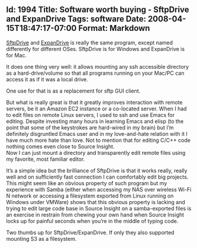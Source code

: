 Id: 1994
Title: Software worth buying - SftpDrive and ExpanDrive
Tags: software
Date: 2008-04-15T18:47:17-07:00
Format: Markdown
--------------
[SftpDrive](http://www.sftpdrive.com/) and
[ExpanDrive](http://www.magnetk.com/expandrive) is really the same
program, except named differently for different OSes. SftpDrive is for
Windows and ExpanDrive is for Mac.

It does one thing very well: it allows mounting any ssh accessible
directory as a hard-drive/volume so that all programs running on your
Mac/PC can access it as if it was a local drive.

One use for that is as a replacement for sftp GUI client.

But what is really great is that it greatly improves interaction with
remote servers, be it an Amazon EC2 instance or a co-located server.
When I had to edit files on remote Linux servers, I used to ssh and use
Emacs for editing. Despite investing many hours in learning Emacs and
elisp (to the point that some of the keystrokes are hard-wired in my
brain) but I’m definitely disgruntled Emacs user and in my love-and-hate
relation with it I have much more hate than love. Not to mention that
for editing C/C++ code nothing comes even close to Source Insight.\
Now I can just mount a directory and transparently edit remote files
using my favorite, most familiar editor.

It’s a simple idea but the brilliance of SftpDrive is that it works
really, really well and on sufficiently fast connection I can
comfortably edit big projects. This might seem like an obvious property
of such program but my experience with Samba (either when accessing my
NAS over wireless Wi-Fi N network or accessing a filesystem exported
from Linux running on Windows under VMWare) shows that this obvious
property is lacking and trying to edit large code base in Source Insight
on a samba-exported files is an exercise in restrain from chewing your
own hand when Source Insight locks up for painful seconds when you’re in
the middle of typing code.

Two thumbs up for SftpDrive/ExpanDrive. If only they also supported
mounting S3 as a filesystem.

